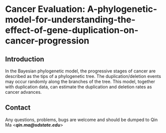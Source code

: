 # **Cancer Evaluation: A-phylogenetic-model-for-understanding-the-effect-of-gene-duplication-on-cancer-progression** #

## Introduction ##
In the Bayesian phylogenetic model, the progressive stages of cancer are described as the tips of a phylogenetic tree. The duplication/deletion events may occur randomly along the branches of the tree. This model, together with duplication data, can estimate the duplication and deletion rates as cancer advances.

## Contact ##
Any questions, problems, bugs are welcome and should be dumped to Qin Ma <**_qin.ma@sdstate.edu_**>
